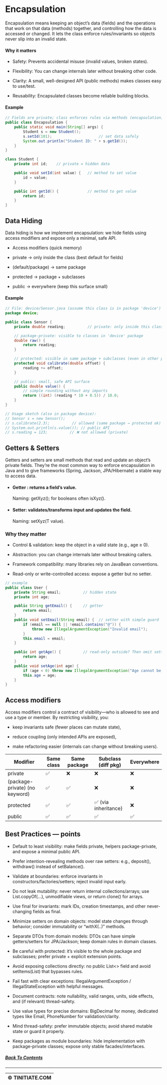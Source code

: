 # Encapsulation
Encapsulation means keeping an object’s data (fields) and the operations that work on that data (methods) together, and controlling how the data is accessed or changed.
It lets the class enforce rules/invariants so objects never slip into an invalid state.

#### Why it matters

* Safety: Prevents accidental misuse (invalid values, broken states).

* Flexibility: You can change internals later without breaking other code.

* Clarity: A small, well-designed API (public methods) makes classes easy to use/test.

* Reusability: Encapsulated classes become reliable building blocks.

#### Example

```java
// Fields are private; class enforces rules via methods (encapsulation).
public class Encapsulation {
    public static void main(String[] args) {
        Student s = new Student();
        s.setId(101);                     // set data safely
        System.out.println("Student ID: " + s.getId());
    }
}

class Student {
    private int id;    // private = hidden data

    public void setId(int value) {   // method to set value
        id = value;
    }

    public int getId() {             // method to get value
        return id;
    }
}
```

## Data Hiding

Data hiding is how we implement encapsulation: we hide fields using access modifiers and expose only a minimal, safe API.

* Access modifiers (quick memory)

* private → only inside the class (best default for fields)

* (default/package) → same package

* protected → package + subclasses

* public → everywhere (keep this surface small)


#### Example

```java
// File: device/Sensor.java (assume this class is in package 'device')
package device;

public class Sensor {
    private double reading;          // private: only inside this class

    // package-private: visible to classes in 'device' package
    double raw() {
        return reading;
    }

    // protected: visible in same package + subclasses (even in other packages)
    protected void calibrate(double offset) {
        reading += offset;
    }

    // public: small, safe API surface
    public double value() {
        // simple rounding without any imports
        return ((int) (reading * 10 + 0.5)) / 10.0;
    }
}

// Usage sketch (also in package device):
// Sensor s = new Sensor();
// s.calibrate(2.3);          // allowed (same package → protected ok)
// System.out.println(s.value()); // public API
// s.reading = 123;          // ❌ not allowed (private)

```

## Getters & Setters
Getters and setters are small methods that read and update an object’s private fields. They’re the most common way to enforce encapsulation in Java and to give frameworks (Spring, Jackson, JPA/Hibernate) a stable way to access data.

* #### Getter : returns a field’s value.  
     Naming: getXyz(); for booleans often isXyz().

* #### Setter: validates/transforms input and updates the field.  
    Naming: setXyz(T value).

### Why they matter

* Control & validation: keep the object in a valid state (e.g., age ≥ 0).

* Abstraction: you can change internals later without breaking callers.

* Framework compatibility: many libraries rely on JavaBean conventions.

* Read-only or write-controlled access: expose a getter but no setter.

```java
// example
public class User {
    private String email;          // hidden state
    private int age;

    public String getEmail() {     // getter
        return email;
    }
    public void setEmail(String email) {  // setter with simple guard
        if (email == null || !email.contains("@")) {
            throw new IllegalArgumentException("Invalid email");
        }
        this.email = email;
    }

    public int getAge() {          // read-only outside? Then omit setter.
        return age;
    }
    public void setAge(int age) {
        if (age < 0) throw new IllegalArgumentException("Age cannot be negative");
        this.age = age;
    }
}
```

## Access modifiers 

Access modifiers control a contract of visibility—who is allowed to see and use a type or member. By restricting visibility, you:

* keep invariants safe (fewer places can mutate state),

* reduce coupling (only intended APIs are exposed),

* make refactoring easier (internals can change without breaking users).



Modifier	| Same class	| Same package	| Subclass (diff pkg) 	| Everywhere |
|------------|--------------|---------------|-----------------------|------------|
| private    | ✅	| ❌	  | ❌    |❌  |
|(package-private)  (no keyword)	 | ✅	| ✅	 |❌  |	❌ |
| protected	 | ✅ 	| ✅	  | ✅ (via inheritance)	     |   ❌
| public	 | ✅	| ✅	  | ✅	                     | ✅ |


## Best Practices — points

* Default to least visibility: make fields private, helpers package-private, and expose a minimal public API.

* Prefer intention-revealing methods over raw setters: e.g., deposit(), withdraw() instead of setBalance().

* Validate at boundaries: enforce invariants in constructors/factories/setters; reject invalid input early.

* Do not leak mutability: never return internal collections/arrays; use List.copyOf(...), unmodifiable views, or return clone() for arrays.

* Use final for invariants: mark IDs, creation timestamps, and other never-changing fields as final.

* Minimize setters on domain objects: model state changes through behavior; consider immutability or “withX(..)” methods.

* Separate DTOs from domain models: DTOs can have simple getters/setters for JPA/Jackson; keep domain rules in domain classes.

* Be careful with protected: it’s visible to the whole package and subclasses; prefer private + explicit extension points.

* Avoid exposing collections directly: no public List<> field and avoid setItems(List) that bypasses rules.

* Fail fast with clear exceptions: IllegalArgumentException / IllegalStateException with helpful messages.

* Document contracts: note nullability, valid ranges, units, side effects, and (if relevant) thread-safety.

* Use value types for precise domains: BigDecimal for money, dedicated types like Email, PhoneNumber for validation/clarity.

* Mind thread-safety: prefer immutable objects; avoid shared mutable state or guard it properly.

* Keep packages as module boundaries: hide implementation with package-private classes; expose only stable facades/interfaces.

##### [Back To Contents](../../../README.md)
***
| &copy; TINITIATE.COM |
|----------------------|